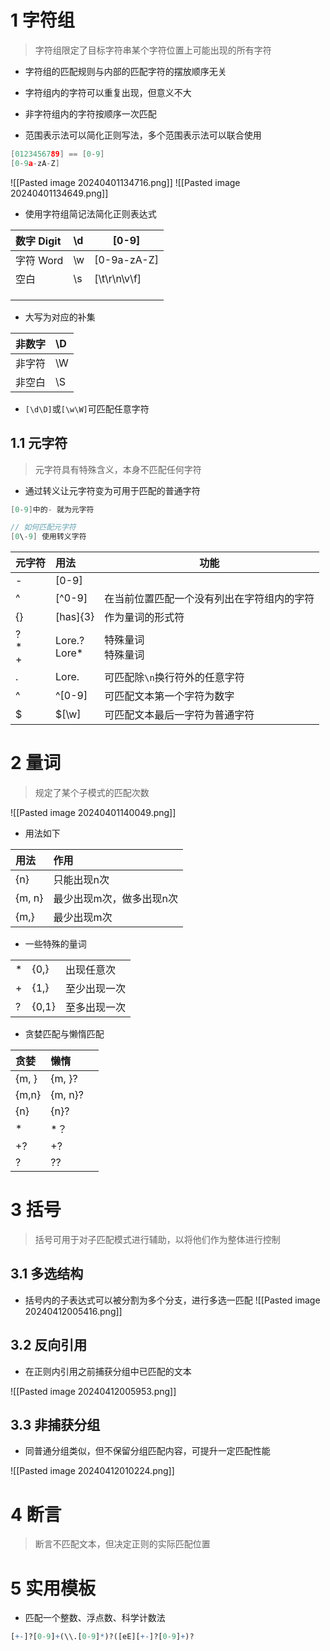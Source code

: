 # 1 字符组
> 字符组限定了目标字符串某个字符位置上可能出现的所有字符


- 字符组的匹配规则与内部的匹配字符的摆放顺序无关
- 字符组内的字符可以重复出现，但意义不大
- 非字符组内的字符按顺序一次匹配

- 范围表示法可以简化正则写法，多个范围表示法可以联合使用

```c
[0123456789] == [0-9]
[0-9a-zA-Z]
```
![[Pasted image 20240401134716.png]]
![[Pasted image 20240401134649.png]]

- 使用字符组简记法简化正则表达式

| 数字 Digit | \d  | [0-9]        |
| :------- | :-- | ------------ |
| 字符 Word  | \w  | [0-9a-zA-Z]  |
| 空白       | \s  | [\t\r\n\v\f] |
|          |     |              |
|          |     |              |
|          |     |              |
- 大写为对应的补集

| 非数字 | \D  |
| :-- | :-- |
| 非字符 | \W  |
| 非空白 | \S  |
- `[\d\D]`或`[\w\W]`可匹配任意字符

## 1.1 元字符
> 元字符具有特殊含义，本身不匹配任何字符

- 通过转义让元字符变为可用于匹配的普通字符
```c
[0-9]中的- 就为元字符

// 如何匹配元字符
[0\-9] 使用转义字符

```


| 元字符             | 用法              | 功能                    |
| :-------------- | :-------------- | --------------------- |
| -               | [0-9]           |                       |
| ^               | [\^0-9]         | 在当前位置匹配一个没有列出在字符组内的字符 |
| {}              | [has]{3}        | 作为量词的形式符              |
| ?<br>*<br>+<br> | Lore.?<br>Lore* | 特殊量词<br>特殊量词          |
| .               | Lore.           | 可匹配除`\n`换行符外的任意字符     |
| ^               | \^[0-9]         | 可匹配文本第一个字符为数字         |
| $               | $[\w]           | 可匹配文本最后一字符为普通字符       |

# 2 量词
>规定了某个子模式的匹配次数

![[Pasted image 20240401140049.png]]

- 用法如下

| 用法     | 作用            |
| :----- | :------------ |
| {n}    | 只能出现n次        |
| {m, n} | 最少出现m次，做多出现n次 |
| {m,}   | 最少出现m次        |

- 一些特殊的量词

|     |       |        |
| :-- | :---- | :----- |
| *   | {0,}  | 出现任意次  |
| +   | {1,}  | 至少出现一次 |
| ?   | {0,1} | 至多出现一次 |

- 贪婪匹配与懒惰匹配

| 贪婪    | 懒惰      |     |
| :---- | :------ | :-- |
| {m, } | {m, }?  |     |
| {m,n} | {m, n}? |     |
| {n}   | {n}?    |     |
| *     | *？      |     |
| +?    | +?      |     |
| ?     | ??      |     |

# 3 括号

>括号可用于对子匹配模式进行辅助，以将他们作为整体进行控制


## 3.1 多选结构
- 括号内的子表达式可以被分割为多个分支，进行多选一匹配
![[Pasted image 20240412005416.png]]
## 3.2 反向引用
- 在正则内引用之前捕获分组中已匹配的文本

![[Pasted image 20240412005953.png]]

## 3.3 非捕获分组
- 同普通分组类似，但不保留分组匹配内容，可提升一定匹配性能

![[Pasted image 20240412010224.png]]


# 4 断言
>断言不匹配文本，但决定正则的实际匹配位置




# 5 实用模板

- 匹配一个整数、浮点数、科学计数法
```r
[+-]?[0-9]+(\\.[0-9]*)?([eE][+-]?[0-9]+)?
```


